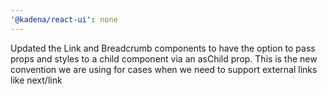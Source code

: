 ```yaml
---
'@kadena/react-ui': none
---
```


Updated the Link and Breadcrumb components to have the option to pass props and
styles to a child component via an asChild prop. This is the new convention we
are using for cases when we need to support external links like next/link
